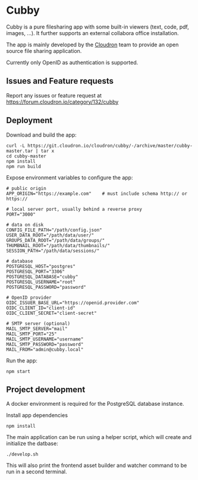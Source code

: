 # Cubby

Cubby is a pure filesharing app with some built-in viewers (text, code, pdf, images, ...).
It further supports an external collabora office installation.

The app is mainly developed by the [Cloudron](https://cloudron.io) team to provide an open source file sharing application.

Currently only OpenID as authentication is supported.

## Issues and Feature requests

Report any issues or feature request at https://forum.cloudron.io/category/132/cubby

## Deployment

Download and build the app:
```
curl -L https://git.cloudron.io/cloudron/cubby/-/archive/master/cubby-master.tar | tar x
cd cubby-master
npm install
npm run build
```

Expose environment variables to configure the app:
```
# public origin
APP_ORIGIN="https://example.com"    # must include schema http:// or https://

# local server port, usually behind a reverse proxy
PORT="3000"

# data on disk
CONFIG_FILE_PATH="/path/config.json"
USER_DATA_ROOT="/path/data/user/"
GROUPS_DATA_ROOT="/path/data/groups/"
THUMBNAIL_ROOT="/path/data/thumbnails/"
SESSION_PATH="/path/data/sessions/"

# database
POSTGRESQL_HOST="postgres"
POSTGRESQL_PORT="3306"
POSTGRESQL_DATABASE="cubby"
POSTGRESQL_USERNAME="root"
POSTGRESQL_PASSWORD="password"

# OpenID provider
OIDC_ISSUER_BASE_URL="https://openid.provider.com"
OIDC_CLIENT_ID="client-id"
OIDC_CLIENT_SECRET="client-secret"

# SMTP server (optional)
MAIL_SMTP_SERVER="mail"
MAIL_SMTP_PORT="25"
MAIL_SMTP_USERNAME="username"
MAIL_SMTP_PASSWORD="password"
MAIL_FROM="admin@cubby.local"
```

Run the app:
```
npm start
```

## Project development

A docker environment is required for the PostgreSQL database instance.

Install app dependencies
```
npm install
```

The main application can be run using a helper script, which will create and initialize the datbase:
```
./develop.sh
```
This will also print the frontend asset builder and watcher command to be run in a second terminal.
